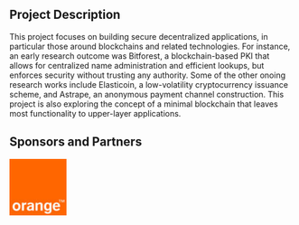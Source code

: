 ## Project Description

This project focuses on building secure decentralized applications, in particular those around blockchains and related technologies. For instance, an early research outcome was Bitforest, a blockchain-based PKI that allows for centralized name administration and efficient lookups, but enforces security without trusting any authority. Some of the other onoing research works include Elasticoin, a low-volatility cryptocurrency issuance scheme, and Astrape, an anonymous payment channel construction. This project is also exploring the concept of a minimal blockchain that leaves most functionality to upper-layer applications.

## Sponsors and Partners
<img src="assets/orange-logo.jpg" alt="Orange" width="20%"/>
